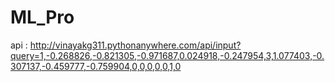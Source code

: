 # ML_Pro

api : http://vinayakg311.pythonanywhere.com/api/input?query=1,-0.268826,-0.821305,-0.971687,0.024918,-0.247954,3,1.077403,-0.307137,-0.459777,-0.759904,0,0,0,0,0,1,0
